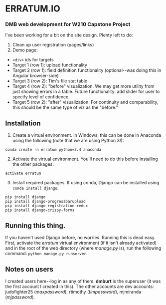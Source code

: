 
# ERRATUM.IO
### DMB web development for W210 Capstone Project

I've been working for a bit on the site design.  Plenty left to do:
1. Clean up user registration (pages/links)
2. Demo page:
  * `<div>` ids for targets
  * Target 1 (row 1): upload functionality
  * Target 2 (row 1): field definition functionality (optional--was doing this in Angular browser-side)
  * Target 3 (row 2): Tim's file stat table
  * Target 4 (row 2): "before" visualization.  We may get more utility from just showing errors in a table.  Future functionality: add slider for user to specify level of confidence.
  * Target 5 (row 2): "after" visualization.  For continuity and comparability, this should be the same type of viz as the "before."

## Installation

1. Create a virtual environment.  In Windows, this can be done in Anaconda using the following (note that we are using Python 3!):
```
conda create -n erratum python=3.4 anaconda
```

2. Activate the virtual environment.  You'll need to do this before installing the other packages.
```
activate erratum
```

3. Install required packages.  If using conda, Django can be installed using `conda install django`.
```
pip install django
pip install django-progressbarupload
pip install django-registration-redux
pip install django-crispy-forms
```

## Running this thing.

If you haven't used Django before, no worries.  Running this is dead easy.  First, activate the _erratum_ virtual environment (if it isn't already activated) and in the root of the web directory (where _manage.py_ is), run the following command: `python manage.py runserver`.

## Notes on users

I created users here--log in as any of them.  __dmburt__ is the superuser (it was the first account I created in this).  The other accounts are dev accounts: judofighter25 (_maxpassword_), rtimothy (_timpassword_), mjmiranda (_mjpassword_).


